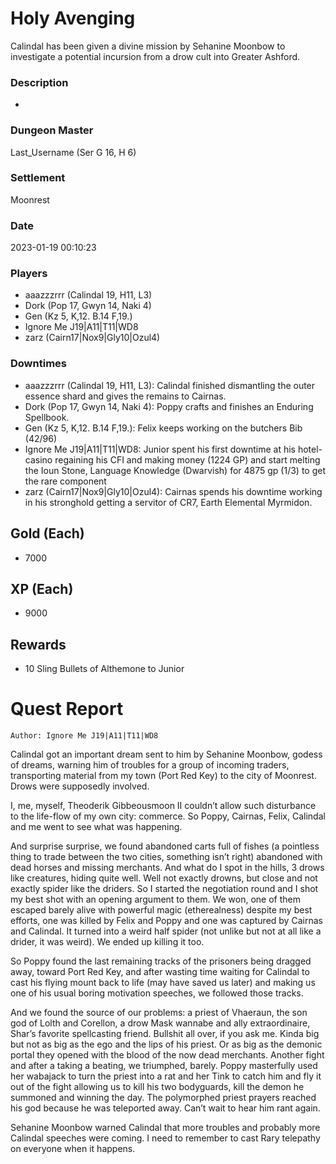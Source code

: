 # Holy Avenging
Calindal has been given a divine mission by Sehanine Moonbow to investigate a potential incursion from a drow cult into Greater Ashford.
### Description
-
### Dungeon Master
Last_Username (Ser G 16, H 6)
### Settlement
Moonrest
### Date
2023-01-19 00:10:23
### Players
* aaazzzrrr (Calindal 19, H11, L3)
* Dork (Pop 17, Gwyn 14, Naki 4)
* Gen (Kz 5, K,12. B.14 F,19.)
* Ignore Me J19|A11|T11|WD8
* zarz (Cairn17|Nox9|Gly10|Ozul4)
### Downtimes
* aaazzzrrr (Calindal 19, H11, L3): Calindal finished dismantling the outer essence shard and gives the remains to Cairnas.
* Dork (Pop 17, Gwyn 14, Naki 4): Poppy crafts and finishes an Enduring Spellbook.
* Gen (Kz 5, K,12. B.14 F,19.): Felix keeps working on the butchers Bib (42/96)
* Ignore Me J19|A11|T11|WD8: Junior spent his first downtime at his hotel-casino regaining his CFI and making money (1224 GP) and start melting the Ioun Stone, Language Knowledge (Dwarvish) for 4875 gp (1/3) to get the rare component
* zarz (Cairn17|Nox9|Gly10|Ozul4): Cairnas spends his downtime working in his stronghold getting a servitor of CR7, Earth Elemental Myrmidon.
## Gold (Each)
* 7000
## XP (Each)
* 9000
## Rewards
* 10 Sling Bullets of Althemone to Junior
# Quest Report
`Author: Ignore Me J19|A11|T11|WD8`


Calindal got an important dream sent to him by Sehanine Moonbow, godess of dreams, warning him of troubles for a group of incoming traders, transporting material from my town (Port Red Key) to the city of Moonrest. Drows were supposedly involved.

I, me, myself, Theoderik Gibbeousmoon II couldn’t allow such disturbance to the life-flow of my own city: commerce. So Poppy, Cairnas, Felix, Calindal and me went to see what was happening.

And surprise surprise, we found abandoned carts full of fishes (a pointless thing to trade between the two cities, something isn’t right) abandoned with dead horses and missing merchants. And what do I spot in the hills, 3 drows like creatures, hiding quite well. Well not exactly drowns, but close and not exactly spider like the driders. So I started the negotiation round and I shot my best shot with an opening argument to them. We won, one of them escaped barely alive with powerful magic (etherealness) despite my best efforts, one was killed by Felix and Poppy and one was captured by Cairnas and Calindal. It turned into a weird half spider (not unlike but not at all like a drider, it was weird). We ended up killing it too.

So Poppy found the last remaining tracks of the prisoners being dragged away, toward Port Red Key, and after wasting time waiting for Calindal to cast his flying mount back to life (may have saved us later) and making us one of his usual boring motivation speeches, we followed those tracks. 

And we found the source of our problems: a priest of Vhaeraun, the son god of Lolth and Corellon, a drow Mask wannabe and ally extraordinaire, Shar’s favorite spellcasting friend. Bullshit all over, if you ask me. Kinda big but not as big as the ego and the lips of his priest. Or as big as the demonic portal they opened with the blood of the now dead merchants. Another fight and after a taking a beating, we triumphed, barely. Poppy masterfully used her wabajack to turn the priest into a rat and her Tink to catch him and fly it out of the fight allowing us to kill his two bodyguards, kill the demon he summoned and winning the day. The polymorphed priest prayers reached his god because he was teleported away. Can’t wait to hear him rant again.

Sehanine Moonbow warned Calindal that more troubles and probably more Calindal speeches were coming. I need to remember to cast Rary telepathy on everyone when it happens.